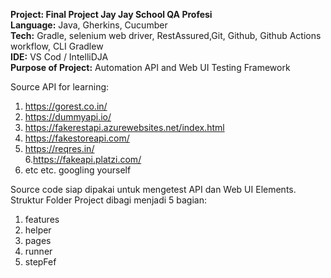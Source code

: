 **Project: Final Project Jay Jay School QA Profesi** </br>
**Language:** Java, Gherkins, Cucumber</br>
**Tech:** Gradle, selenium web driver, RestAssured,Git, Github, Github Actions workflow, CLI Gradlew</br>
**IDE:** VS Cod / IntelliDJA</br>
**Purpose of Project:** Automation API and Web UI Testing Framework</br>

Source API for learning:</br>
1. https://gorest.co.in/</br>
2. https://dummyapi.io/</br>
3. https://fakerestapi.azurewebsites.net/index.html</br>
4. https://fakestoreapi.com/</br>
5. https://reqres.in/</br>
6.https://fakeapi.platzi.com/</br>
7. etc etc. googling yourself</br>

Source code siap dipakai untuk mengetest API dan Web UI Elements.
Struktur Folder Project dibagi menjadi  5 bagian:
1. features </br>
2. helper</br>
3. pages</br>
4. runner</br>
5. stepFef </br>

   
